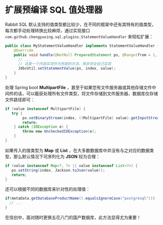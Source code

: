 # 扩展预编译 SQL 值处理器

Rabbit SQL 默认支持的值类型都比较少，在不同的框架中还有其特有的值类型，每次都手动处理转换比较麻烦，通过实现接口 `com.github.chengyuxing.sql.plugins.StatementValueHandler` 来轻松扩展：

```java
public class MyStatementValueHandler implements StatementValueHandler {
    @Override
    public void handle(@NotNull PreparedStatement ps, @Range(from = 1, to = Integer.MAX_VALUE) int index, @Nullable Object value, @NotNull DatabaseMetaData metaData) throws SQLException {
      // ...
      // 这是一个内部实现作为兜底的方法，除非完全自己实现
      JdbcUtil.setStatementValue(ps, index, value);
    }
}
```

处理 Spring boot **MultipartFile** ，甚至于如果您有文件服务器或其他存储文件中间件的话，可以截获处理所有文件类型，将文件存储到文件服务器，数据库仅存储文件路径即可：

```java
if (value instanceof MultipartFile) {
   try {
        ps.setBinaryStream(index, ((MultipartFile) value).getInputStream());
        return;
    } catch (IOException e) {
        throw new UncheckedIOException(e);
    }
}
```

如果传入的值类型为 **Map** 或 **List** ，在大多数数据库中并没有与之对应的数据类型，那么默认情况下可序列化为 **JSON** 较为合理：

```java
if (value instanceof Map<?, ?> || value instanceof List<?>) {
   ps.setString(index, Jackson.toJson(value));
   return;
}
```

还可以根据不同的数据库来针对性的处理值：

```java
if(metaData.getDatabaseProductName().equalsIgnoreCase("postgresql")){
  // ...
}
```

在信创中，面对随时更换五花八门的国产数据库，此方法显得尤为重要！